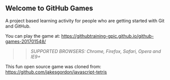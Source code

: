 ## Welcome to GitHub Games

A project based learning activity for people who are getting started with Git and GitHub.

You can play the game at: https://githubtraining-gpic.github.io/github-games-201701548/

>> _*SUPPORTED BROWSERS*: Chrome, Firefox, Safari, Opera and IE9+_

This fun open source game was cloned from: https://github.com/jakesgordon/javascript-tetris
